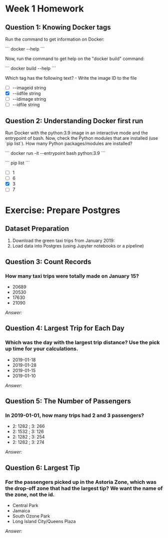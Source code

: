 # Week 1 Homework

## Question 1: Knowing Docker tags

Run the command to get information on Docker:

\`\`\`
docker --help
\`\`\`

Now, run the command to get help on the "docker build" command:

\`\`\`
docker build --help
\`\`\`

Which tag has the following text? - Write the image ID to the file

- [ ] --imageid string
- [x] --iidfile string
- [ ] --idimage string
- [ ] --idfile string

## Question 2: Understanding Docker first run

Run Docker with the python:3.9 image in an interactive mode and the entrypoint of bash. Now, check the Python modules that are installed (use \`pip list\`). How many Python packages/modules are installed?

\`\`\`
docker run -it --entrypoint bash python:3.9
\`\`\`

\`\`\`
pip list
\`\`\`

- [ ] 1
- [ ] 6
- [x] 3
- [ ] 7

# Exercise: Prepare Postgres

## Dataset Preparation

1. Download the green taxi trips from January 2019:
3. Load data into Postgres (using Jupyter notebooks or a pipeline)

## Question 3: Count Records

### How many taxi trips were totally made on January 15?

- 20689
- 20530
- 17630
- 21090

_Answer:_

## Question 4: Largest Trip for Each Day

### Which was the day with the largest trip distance? Use the pick up time for your calculations.

- 2019-01-18
- 2019-01-28
- 2019-01-15
- 2019-01-10

_Answer:_

## Question 5: The Number of Passengers

### In 2019-01-01, how many trips had 2 and 3 passengers?

- 2: 1282 ; 3: 266
- 2: 1532 ; 3: 126
- 2: 1282 ; 3: 254
- 2: 1282 ; 3: 274

_Answer:_

## Question 6: Largest Tip

### For the passengers picked up in the Astoria Zone, which was the drop-off zone that had the largest tip? We want the name of the zone, not the id.

- Central Park
- Jamaica
- South Ozone Park
- Long Island City/Queens Plaza

_Answer:_
